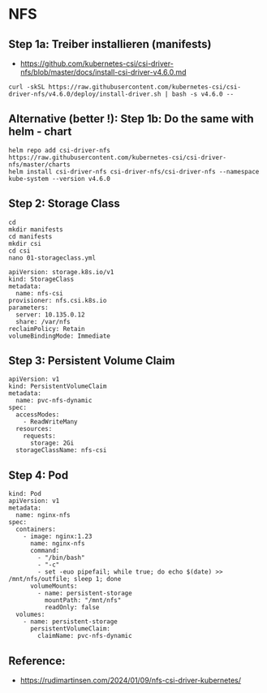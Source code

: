 # NFS 

## Step 1a: Treiber installieren (manifests)

  * https://github.com/kubernetes-csi/csi-driver-nfs/blob/master/docs/install-csi-driver-v4.6.0.md

```
curl -skSL https://raw.githubusercontent.com/kubernetes-csi/csi-driver-nfs/v4.6.0/deploy/install-driver.sh | bash -s v4.6.0 --
```

## Alternative (better !): Step 1b: Do the same with helm - chart 

```
helm repo add csi-driver-nfs https://raw.githubusercontent.com/kubernetes-csi/csi-driver-nfs/master/charts
helm install csi-driver-nfs csi-driver-nfs/csi-driver-nfs --namespace kube-system --version v4.6.0
```

## Step 2: Storage Class 

```
cd
mkdir manifests
cd manifests
mkdir csi
cd csi
nano 01-storageclass.yml
```

```
apiVersion: storage.k8s.io/v1
kind: StorageClass
metadata:
  name: nfs-csi
provisioner: nfs.csi.k8s.io
parameters:
  server: 10.135.0.12
  share: /var/nfs
reclaimPolicy: Retain
volumeBindingMode: Immediate
```

## Step 3: Persistent Volume Claim 

```
apiVersion: v1
kind: PersistentVolumeClaim
metadata:
  name: pvc-nfs-dynamic
spec:
  accessModes:
    - ReadWriteMany
  resources:
    requests:
      storage: 2Gi
  storageClassName: nfs-csi
```

## Step 4: Pod 

```
kind: Pod
apiVersion: v1
metadata:
  name: nginx-nfs
spec:
  containers:
    - image: nginx:1.23
      name: nginx-nfs
      command:
        - "/bin/bash"
        - "-c"
        - set -euo pipefail; while true; do echo $(date) >> /mnt/nfs/outfile; sleep 1; done
      volumeMounts:
        - name: persistent-storage
          mountPath: "/mnt/nfs"
          readOnly: false
  volumes:
    - name: persistent-storage
      persistentVolumeClaim:
        claimName: pvc-nfs-dynamic
```


## Reference:

 * https://rudimartinsen.com/2024/01/09/nfs-csi-driver-kubernetes/
